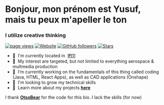 <h1 align="left" id="yvaristil-title">Bonjour, mon prénom est Yusuf, mais tu peux m'apeller le ton </h1>
<h3 align="left">I utilize creative thinking </h3>

[![page views](https://komarev.com/ghpvc/?username=yvaristil&label=profile+views)](https://github.com/yvaristil/yvaristil)
[![Website](https://img.shields.io/website?url=https%3A%2F%2Fotso.veistera.com)](https://linktr.ee/yvaristil)
[![GitHub followers](https://img.shields.io/github/followers/yvaristil?style=flat&logo=github)](https://github.com/yvaristil?tab=followers)
[![Stars](https://img.shields.io/github/stars/yvaristil?style=flat&logo=github)](https://github.com/yvaristil?tab=stars)

<!--
<a href="#otsobear-title">
<img src="https://github-readme-stats.vercel.app/api?username=otsobear&show_icons=true&theme=dark" alt="otsobear" align="right" />
</a>
-->
- :red_circle: &nbsp;I'm currently located in &nbsp;**🇫🇮**
- :red_circle: &nbsp;My interest are targeted, but not limited to everything aerospace & multmedia production
- :red_circle: &nbsp;I’m currently working on the fundamentals of this thing called coding (Java, HTML, React Apps), as well as CAD applications (Onshape)
- :red_circle: &nbsp;I'm looking to grow my technical skills
- :red_circle: &nbsp;Learn more about my projects **<a href="https://linktr.ee/yvaristil" target="_blank">here</a>**


I thank **<a href="https://github.com/OtsoBear" target="_blank">OtsoBear</a>** for the code for this bio. I lack the skills (for now)

